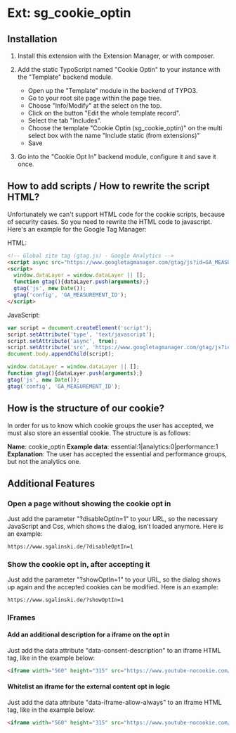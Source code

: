 # Ext: sg_cookie_optin

## Installation

1. Install this extension with the Extension Manager, or with composer.

2. Add the static TypoScript named "Cookie Optin" to your instance with the "Template" backend module.
   
    - Open up the "Template" module in the backend of TYPO3.
    - Go to your root site page within the page tree.
    - Choose "Info/Modify" at the select on the top.
    - Click on the button "Edit the whole template record".
    - Select the tab "Includes".
    - Choose the template "Cookie Optin (sg_cookie_optin)" on the multi select box with the name "Include static (from extensions)"
    - Save

3. Go into the "Cookie Opt In" backend module, configure it and save it once.

## How to add scripts / How to rewrite the script HTML?

Unfortunately we can't support HTML code for the cookie scripts, because of security cases. So you need to rewrite the
HTML code to javascript. Here's an example for the Google Tag Manager:

HTML:

```html
<!-- Global site tag (gtag.js) - Google Analytics -->
<script async src="https://www.googletagmanager.com/gtag/js?id=GA_MEASUREMENT_ID"></script>
<script>
  window.dataLayer = window.dataLayer || [];
  function gtag(){dataLayer.push(arguments);}
  gtag('js', new Date());
  gtag('config', 'GA_MEASUREMENT_ID');
</script>
```

JavaScript:

```javascript
var script = document.createElement('script');
script.setAttribute('type', 'text/javascript');
script.setAttribute('async', true);
script.setAttribute('src', 'https://www.googletagmanager.com/gtag/js?id=GA_MEASUREMENT_ID');
document.body.appendChild(script);

window.dataLayer = window.dataLayer || [];
function gtag(){dataLayer.push(arguments);}
gtag('js', new Date());
gtag('config', 'GA_MEASUREMENT_ID');
```

## How is the structure of our cookie?

In order for us to know which cookie groups the user has accepted, we must also store an essential cookie. 
The structure is as follows:

**Name**: cookie_optin
**Example data**: essential:1|analytics:0|performance:1
**Explanation**: The user has accepted the essential and performance groups, but not the analytics one.

## Additional Features

### Open a page without showing the cookie opt in

Just add the parameter "?disableOptIn=1" to your URL, so the necessary JavaScript and Css, which shows the dialog, isn't 
loaded anymore. Here is an example:

``` 
https://www.sgalinski.de/?disableOptIn=1 
```

### Show the cookie opt in, after accepting it

Just add the parameter "?showOptIn=1" to your URL, so the dialog shows up again and the accepted cookies can be modified.
Here is an example:

``` 
https://www.sgalinski.de/?showOptIn=1 
```

### IFrames

#### Add an additional description for a iframe on the opt in

Just add the data attribute "data-consent-description" to an iframe HTML tag, like in the example below:

```html
<iframe width="560" height="315" src="https://www.youtube-nocookie.com/XYZ" data-consent-description="An additional description about this video!"></iframe>
```

#### Whitelist an iframe for the external content opt in logic

Just add the data attribute "data-iframe-allow-always" to an iframe HTML tag, like in the example below:

```html
<iframe width="560" height="315" src="https://www.youtube-nocookie.com/XYZ" data-iframe-allow-always="1"></iframe>
```
